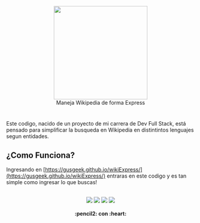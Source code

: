 
<p align="center">
<img src="https://raw.githubusercontent.com/gusgeek/wikiExpress/main/logo.svg" width="250">
  <br>
  Maneja Wikipedia de forma Express
</p>

# 
Este codigo, nacido de un proyecto de mi carrera de Dev Full Stack, está pensado para simplificar la busqueda en Wikipedia en distintintos lenguajes segun entidades.

## ¿Como Funciona?

Ingresando en [https://gusgeek.github.io/wikiExpress/](https://gusgeek.github.io/wikiExpress/) entraras en este codigo y es tan simple como ingresar lo que buscas!
<br><br>
<p align="center">
    <img src="https://img.shields.io/github/downloads/gusgeek/wikiExpress/total">  
    <img src="https://img.shields.io/github/v/release/gusgeek/wikiExpress">  
    <img src="https://img.shields.io/github/release-date/gusgeek/wikiExpress">  
    <img src="https://img.shields.io/github/languages/code-size/wikiExpress/phpDolar">
  <br><br>
  <strong>:pencil2: con :heart:</strong>
</p>


